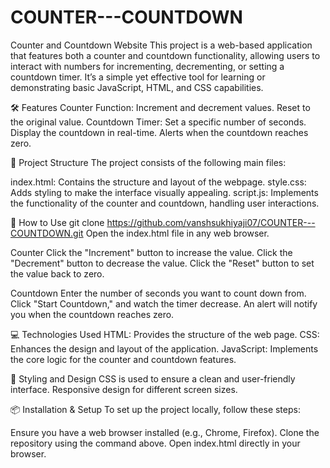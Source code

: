 # COUNTER---COUNTDOWN

Counter and Countdown Website
This project is a web-based application that features both a counter and countdown functionality, allowing users to interact with numbers for incrementing, decrementing, or setting a countdown timer. It’s a simple yet effective tool for learning or demonstrating basic JavaScript, HTML, and CSS capabilities.

🛠️ Features
Counter Function:
Increment and decrement values.
Reset to the original value.
Countdown Timer:
Set a specific number of seconds.
Display the countdown in real-time.
Alerts when the countdown reaches zero.

📂 Project Structure
The project consists of the following main files:

index.html: Contains the structure and layout of the webpage.
style.css: Adds styling to make the interface visually appealing.
script.js: Implements the functionality of the counter and countdown, handling user interactions.

🚀 How to Use
git clone https://github.com/vanshsukhiyaji07/COUNTER---COUNTDOWN.git
Open the index.html file in any web browser.

Counter
Click the "Increment" button to increase the value.
Click the "Decrement" button to decrease the value.
Click the "Reset" button to set the value back to zero.

Countdown
Enter the number of seconds you want to count down from.
Click "Start Countdown," and watch the timer decrease.
An alert will notify you when the countdown reaches zero.

💻 Technologies Used
HTML: Provides the structure of the web page.
CSS: Enhances the design and layout of the application.
JavaScript: Implements the core logic for the counter and countdown features.

🎨 Styling and Design
CSS is used to ensure a clean and user-friendly interface.
Responsive design for different screen sizes.

📦 Installation & Setup
To set up the project locally, follow these steps:

Ensure you have a web browser installed (e.g., Chrome, Firefox).
Clone the repository using the command above.
Open index.html directly in your browser.
